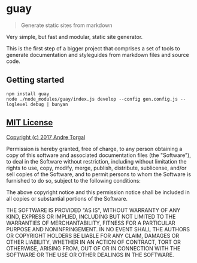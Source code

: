 # guay

> Generate static sites from markdown

Very simple, but fast and modular, static site generator.

This is the first step of a bigger project that comprises a set of tools to generate
documentation and styleguides from markdown files and source code.

## Getting started

```
npm install guay
node ./node_modules/guay/index.js develop --config gen.config.js --loglevel debug | bunyan
```


## [MIT License](LICENSE-MIT)

[Copyright (c) 2017 Andre Torgal](http://andrezero.mit-license.org/2017)

Permission is hereby granted, free of charge, to any person obtaining a copy of
this software and associated documentation files (the "Software"), to deal in
the Software without restriction, including without limitation the rights to
use, copy, modify, merge, publish, distribute, sublicense, and/or sell copies of
the Software, and to permit persons to whom the Software is furnished to do so,
subject to the following conditions:

The above copyright notice and this permission notice shall be included in all
copies or substantial portions of the Software.

THE SOFTWARE IS PROVIDED "AS IS", WITHOUT WARRANTY OF ANY KIND, EXPRESS OR
IMPLIED, INCLUDING BUT NOT LIMITED TO THE WARRANTIES OF MERCHANTABILITY, FITNESS
FOR A PARTICULAR PURPOSE AND NONINFRINGEMENT. IN NO EVENT SHALL THE AUTHORS OR
COPYRIGHT HOLDERS BE LIABLE FOR ANY CLAIM, DAMAGES OR OTHER LIABILITY, WHETHER
IN AN ACTION OF CONTRACT, TORT OR OTHERWISE, ARISING FROM, OUT OF OR IN
CONNECTION WITH THE SOFTWARE OR THE USE OR OTHER DEALINGS IN THE SOFTWARE.
